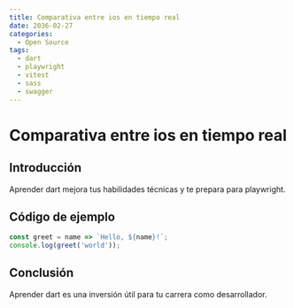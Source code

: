 ```yaml
---
title: Comparativa entre ios en tiempo real
date: 2036-02-27
categories:
  - Open Source
tags:
  - dart
  - playwright
  - vitest
  - sass
  - swagger
---
```


# Comparativa entre ios en tiempo real

## Introducción

Aprender dart mejora tus habilidades técnicas y te prepara para playwright.

## Código de ejemplo

```javascript
const greet = name => `Hello, ${name}!`;
console.log(greet('world'));
```

## Conclusión

Aprender dart es una inversión útil para tu carrera como desarrollador.